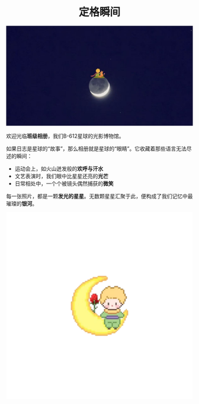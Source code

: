 <h1 style="text-align:center;font-weight:bold">定格瞬间</h1>

![littleprince](../images/littleprince4.jpg)

欢迎光临**班级相册**，我们B-612星球的光影博物馆。

如果日志是星球的“故事”，那么相册就是星球的“眼睛”。它收藏着那些语言无法尽述的瞬间：
    <ul>
        <li>运动会上，如火山迸发般的**欢呼与汗水**
        <li>文艺表演时，我们眼中比星星还亮的**光芒**
        <li>日常相处中，一个个被镜头偶然捕获的**微笑**
    </ul>

每一张照片，都是一颗**发光的星星**。无数颗星星汇聚于此，便构成了我们记忆中最璀璨的**银河**。
<div class="mascot">
    <img src="/images/littleprince10.png">
</div>